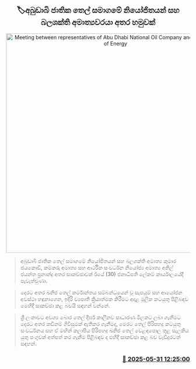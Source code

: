 <p align='center'><b><h2 align='center' title='Meeting between representatives of Abu Dhabi National Oil Company and the Minister of Energy'>🏷අබුඩාබි ජාතික තෙල් සමාගමේ නියෝජිතයන් සහ බලශක්ති අමාත්‍යවරයා අතර හමුවක්</h2></b></p>
<p align='center'><img src='https://helakuru.sgp1.cdn.digitaloceanspaces.com/esana/images/lib/abudhabi-oil.jpg' width='600' alt='Meeting between representatives of Abu Dhabi National Oil Company and the Minister of Energy'></p>

> අබුඩාබි ජාතික තෙල් සමාගමේ නියෝජිතයන් සහ බලශක්ති අමාත්‍ය කුමාර ජයකොඩි, කම්කරු අමාත්‍ය සහ ආර්ථික සංවර්ධන නියෝජ්‍ය අමාත්‍ය අනිල් ජයන්ත ප්‍රනාන්දු අතර සාකච්ඡාවක් ඊයේ (30) ජනාධිපති ලේකම් කාර්යාලයේදී පැවැත්වුණා.

> දෙරට අතර ඛනිජ තෙල් කර්මාන්තය සම්බන්ධයෙන් වූ සැපයුම් සහ ආයෝජන අවස්ථා හඳුනාගෙන, ඉදිරි ව්‍යපෘති ක්‍රියාත්මක කිරීමට අදාළ මූලික කටයුතු පිළිබඳව මෙහිදී සාකච්ඡා කළ බවයි සඳහන් වන්නේ.

> ශ්‍රී ලංකාවට අවශ්‍ය බොර තෙල් දීර්ඝ කාලීනව සාධාරණ මිලකට ලබා ගැනීමට දෙරට අතර කඩිනම් ගිවිසුමක් ඇතිකර ගැනීමද, මෙරට තෙල් පිරිපහදු කටයුතු සංවර්ධනය සහ ඒ මඟින් කලාපීය පිරිපහදු ඛනිජ තෙල් වෙළඳපොල තුළ සැලකිය යුතු පංගුවක් අත්පත් කර ගැනීම පිළිබඳව ද එහිදී සාකච්ඡා කළ බව වැඩිදුරටත් සඳහන්.



<h3 align='right'><a href='https://www.helakuru.lk/esana/p/110596/'>📅 2025-05-31 12:25:00</a></h3>
